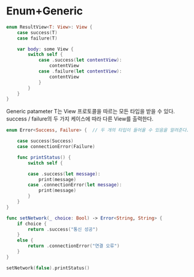 # Enum+Generic

```swift
enum ResultView<T: View>: View {
	case success(T)
	case failure(T)

	var body: some View {
		switch self {
			case .success(let contentView):
				contentView
			case .failure(let contentView):
				contentView
			}
		}
	}
}
```

Generic patameter T는 View 프로토콜을 따르는 모든 타입을 받을 수 있다.<br>
success / failure의 두 가지 케이스에 따라 다른 View를 출력한다.<br>



```swift
enum Error<Success, Failure> {  // 두 개의 타입이 들어올 수 있음을 알려준다.

	case success(Success)
	case connectionError(Failure)

	func printStatus() {
		switch self {

		case .success(let message):
			print(message)
		case .connectionError(let message):
			print(message)
		}
	}
}

func setNetwork(_ choice: Bool) -> Error<String, String> {
	if choice {
		return .success("통신 성공")
	}
	else {
		return .connectionError("연결 오류")
	}
}

setNetwork(false).printStatus()
```

